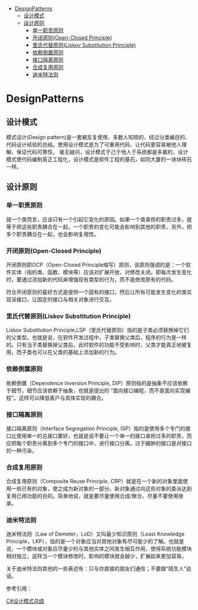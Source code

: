 <!-- TOC -->

- [DesignPatterns](#designpatterns)
    - [设计模式](#%E8%AE%BE%E8%AE%A1%E6%A8%A1%E5%BC%8F)
    - [设计原则](#%E8%AE%BE%E8%AE%A1%E5%8E%9F%E5%88%99)
        - [单一职责原则](#%E5%8D%95%E4%B8%80%E8%81%8C%E8%B4%A3%E5%8E%9F%E5%88%99)
        - [开闭原则(Open-Closed Principle)](#%E5%BC%80%E9%97%AD%E5%8E%9F%E5%88%99open-closed-principle)
        - [里氏代替原则(Liskov Substitution Principle)](#%E9%87%8C%E6%B0%8F%E4%BB%A3%E6%9B%BF%E5%8E%9F%E5%88%99liskov-substitution-principle)
        - [依赖倒置原则](#%E4%BE%9D%E8%B5%96%E5%80%92%E7%BD%AE%E5%8E%9F%E5%88%99)
        - [接口隔离原则](#%E6%8E%A5%E5%8F%A3%E9%9A%94%E7%A6%BB%E5%8E%9F%E5%88%99)
        - [合成复用原则](#%E5%90%88%E6%88%90%E5%A4%8D%E7%94%A8%E5%8E%9F%E5%88%99)
        - [迪米特法则](#%E8%BF%AA%E7%B1%B3%E7%89%B9%E6%B3%95%E5%88%99)

<!-- /TOC -->
# DesignPatterns
## 设计模式
模式设计(Design pattern)是一套被反复使用、多数人知晓的、经过分类编目的、代码设计经验的总结。使用设计模式是为了可重用代码、让代码更容易被他人理解、保证代码可靠性。 毫无疑问，设计模式于己于他人于系统都是多赢的，设计模式使代码编制真正工程化，设计模式是软件工程的基石，如同大厦的一块块砖石一样。

## 设计原则
### 单一职责原则

就一个类而言，应该只有一个引起它变化的原因。如果一个类承担的职责过多，就等于把这些职责耦合在一起，一个职责的变化可能会影响到其他的职责，另外，把多个职责耦合在一起，也会影响复用性。

### 开闭原则(Open-Closed Principle)

开闭原则即OCP（Open-Closed Principle缩写）原则，该原则强调的是：一个软件实体（指的类、函数、模块等）应该对扩展开放，对修改关闭。即每次发生变化时，要通过添加新的代码来增强现有类型的行为，而不是修改原有的代码。

符合开闭原则的最好方式是提供一个固有的接口，然后让所有可能发生变化的类实现该接口，让固定的接口与相关对象进行交互。

### 里氏代替原则(Liskov Substitution Principle)

Liskov Substitution Principle,LSP（里氏代替原则）指的是子类必须替换掉它们的父类型。也就是说，在软件开发过程中，子类替换父类后，程序的行为是一样的。只有当子类替换掉父类后，此时软件的功能不受影响时，父类才能真正地被复用，而子类也可以在父类的基础上添加新的行为。

### 依赖倒置原则

依赖倒置（Dependence Inversion Principle, DIP）原则指的是抽象不应该依赖于细节，细节应该依赖于抽象，也就是提出的 “面向接口编程，而不是面向实现编程”。这样可以降低客户与具体实现的耦合。

### 接口隔离原则

接口隔离原则（Interface Segregation Principle, ISP）指的是使用多个专门的接口比使用单一的总接口要好。也就是说不要让一个单一的接口承担过多的职责，而应把每个职责分离到多个专门的接口中，进行接口分离。过于臃肿的接口是对接口的一种污染。

### 合成复用原则

合成复用原则（Composite Reuse Principle, CRP）就是在一个新的对象里面使用一些已有的对象，使之成为新对象的一部分。新对象通过向这些对象的委派达到复用已用功能的目的。简单地说，就是要尽量使用合成/聚合，尽量不要使用继承。

### 迪米特法则

迪米特法则（Law of Demeter，LoD）又叫最少知识原则（Least Knowledge Principle，LKP），指的是一个对象应当对其他对象有尽可能少的了解。也就是说，一个模块或对象应尽量少的与其他实体之间发生相互作用，使得系统功能模块相对独立，这样当一个模块修改时，影响的模块就会越少，扩展起来更加容易。

关于迪米特法则其他的一些表述有：只与你直接的朋友们通信；不要跟“陌生人”说话。

参考引用：

[C#设计模式总结](http://www.cnblogs.com/zhili/p/DesignPatternSummery.html)


